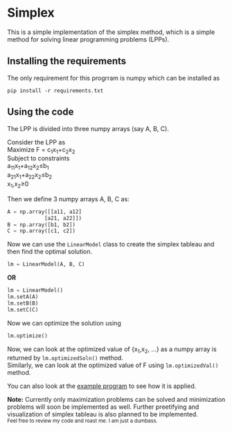 # Simplex

This is a simple implementation of the simplex method, which is a simple method for solving linear programming problems (LPPs).

## Installing the requirements
The only requirement for this progrram is numpy which can be installed as

```
pip install -r requirements.txt
```

## Using the code
The LPP is divided into three numpy arrays (say A, B, C).

Consider the LPP as \
Maximize F = c<sub>1</sub>x<sub>1</sub>+c<sub>2</sub>x<sub>2</sub> \
Subject to constraints \
a<sub>11</sub>x<sub>1</sub>+a<sub>12</sub>x<sub>2</sub>&le;b<sub>1</sub> \
a<sub>21</sub>x<sub>1</sub>+a<sub>22</sub>x<sub>2</sub>&le;b<sub>2</sub> \
x<sub>1</sub>,x<sub>2</sub>&ge;0

Then we define 3 numpy arrays A, B, C as:
```py
A = np.array([[a11, a12]
            [a21, a22]])
B = np.array([b1, b2])
C = np.array([c1, c2])
```

Now we can use the ``LinearModel`` class to create the simplex tableau and then find the optimal solution.

```py
lm = LinearModel(A, B, C)
```
**OR**
```py
lm = LinearModel()
lm.setA(A)
lm.setB(B)
lm.setC(C)
```

Now we can optimize the solution using
```py
lm.optimize()
```
Now, we can look at the optimized value of {x<sub>1</sub>,x<sub>2</sub>, ...} as a numpy array is returned by ``lm.optimizedSoln()`` method. \
Similarly, we can look at the optimized value of F using ``lm.optimizedVal()`` method.

You can also look at the [example program](example.py) to see how it is applied. 

**Note:** Currently only maximization problems can be solved and minimization problems will soon be implemented as well. Further preetifying and visualization of simplex tableau is also planned to be implemented. \
<sub>Feel free to review my code and roast me. I am just a dumbass.</sub>